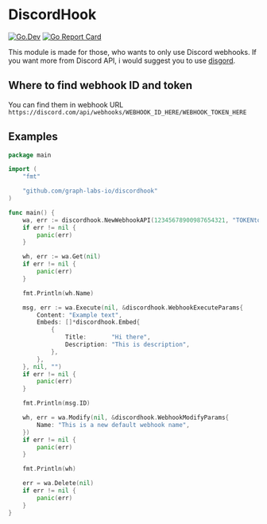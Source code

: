 # DiscordHook

[![Go.Dev](https://img.shields.io/badge/go.dev-reference-007d9c?logo=go&logoColor=white)](https://pkg.go.dev/github.com/nickname32/discordhook)
[![Go Report Card](https://goreportcard.com/badge/github.com/nickname32/discordhook)](https://goreportcard.com/report/github.com/nickname32/discordhook)

This module is made for those, who wants to only use Discord webhooks. If you want more from Discord API, i would suggest you to use [disgord](https://github.com/andersfylling/disgord).

## Where to find webhook ID and token

You can find them in webhook URL
`https://discord.com/api/webhooks/WEBHOOK_ID_HERE/WEBHOOK_TOKEN_HERE`

## Examples

```Go
package main

import (
    "fmt"

    "github.com/graph-labs-io/discordhook"
)

func main() {
    wa, err := discordhook.NewWebhookAPI(12345678900987654321, "TOKENtoken1234567890asdfghjkl", true, nil)
    if err != nil {
        panic(err)
    }

    wh, err := wa.Get(nil)
    if err != nil {
        panic(err)
    }

    fmt.Println(wh.Name)

    msg, err := wa.Execute(nil, &discordhook.WebhookExecuteParams{
        Content: "Example text",
        Embeds: []*discordhook.Embed{
            {
                Title:       "Hi there",
                Description: "This is description",
            },
        },
    }, nil, "")
    if err != nil {
        panic(err)
    }

    fmt.Println(msg.ID)

    wh, err = wa.Modify(nil, &discordhook.WebhookModifyParams{
        Name: "This is a new default webhook name",
    })
    if err != nil {
        panic(err)
    }

    fmt.Println(wh)

    err = wa.Delete(nil)
    if err != nil {
        panic(err)
    }
}
```
